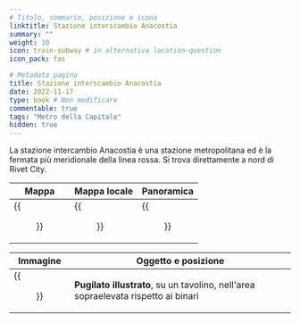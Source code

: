 ```yaml
---
# Titolo, sommario, posizione e icona
linktitle: Stazione interscambio Anacostia
summary: ""
weight: 10
icon: train-subway # in alternativa location-question
icon_pack: fas

# Metadata pagina
title: Stazione interscambio Anacostia
date: 2022-11-17
type: book # Non modificare
commentable: true
tags: "Metro della Capitale"
hidden: true
---
```



La stazione intercambio Anacostia è una stazione metropolitana ed è la fermata più meridionale della linea rossa. Si trova direttamente a nord di Rivet City.

| Mappa | Mappa locale | Panoramica |
| ----- | ------------ | ---------- |
|  {{<figure src="Anacostia_Seward_loc.webp">}} | {{<figure src="Metro_Anacostia_Crossing_Station.webp">}}  |  {{<figure src="Anacostia.webp">}} |

| Immagine | Oggetto e posizione |
| -------- | ------------------- |
|  {{<figure src="FO3_PI_Anacostia.webp">}} | **Pugilato illustrato**, su un tavolino, nell'area sopraelevata rispetto ai binari  |